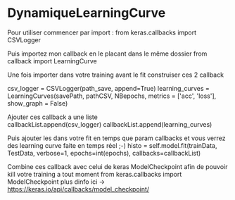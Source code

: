 # DynamiqueLearningCurve
Pour utiliser commencer par import :
from keras.callbacks import CSVLogger

Puis importez mon callback en le placant dans le même dossier
from callback import LearningCurve

Une fois importer dans votre training avant le fit construiser ces 2 callback

csv_logger = CSVLogger(path_save, append=True)
learning_curves = LearningCurves(savePath, pathCSV, NBepochs, metrics = ['acc', 'loss'], show_graph = False)
 
Ajouter ces callback a une liste            
callbackList.append(csv_logger)
callbackList.append(learning_curves)


Puis ajouter les dans votre fit en temps que param callbacks et vous verrez des learning curve faite en temps réel ;-)
histo = self.model.fit(trainData, TestData, verbose=1, epochs=int(epochs), callbacks=callbackList)

Combine ces callback avec celui de keras ModelCheckpoint afin de pouvoir kill votre training a tout moment
from keras.callbacks import ModelCheckpoint
plus dinfo ici -> https://keras.io/api/callbacks/model_checkpoint/
            
